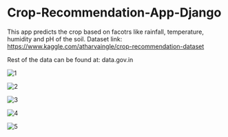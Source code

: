 # Crop-Recommendation-App-Django
This app predicts the crop based on facotrs like rainfall, temperature, humidity and pH of the soil.
Dataset link: https://www.kaggle.com/atharvaingle/crop-recommendation-dataset 

Rest of the data can be found at: data.gov.in 

![1](https://user-images.githubusercontent.com/55800448/116005812-313d4880-a626-11eb-8f15-9bc3c7592dc1.PNG)

![2](https://user-images.githubusercontent.com/55800448/116005815-37cbc000-a626-11eb-8158-4f0ce3aa438b.PNG)

![3](https://user-images.githubusercontent.com/55800448/116005817-3c907400-a626-11eb-8d45-e8b18e43946a.PNG)

![4](https://user-images.githubusercontent.com/55800448/116005822-44e8af00-a626-11eb-8b6c-30c960ea73f6.PNG)

![5](https://user-images.githubusercontent.com/55800448/116005825-49ad6300-a626-11eb-9609-c02d703ff2dd.PNG)
